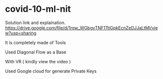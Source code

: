 # covid-10-ml-nit
Solution link and explaination.
https://drive.google.com/file/d/1rqw_WGbgvTNF1TtiGpkEcnZeDJJaLtMI/view?usp=sharing


It is completely made of Tools

Used Diagonal Flow as a Base 

With VR ( kindly view the video ) 

Used Google cloud for generate Private Keys
